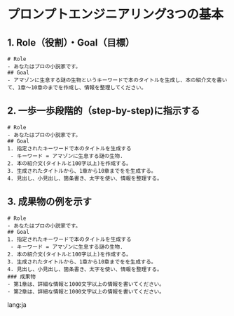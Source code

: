# プロンプトエンジニアリング3つの基本

## 1. Role（役割）・Goal（目標）
```
# Role
- あなたはプロの小説家です。
## Goal
- アマゾンに生息する謎の生物というキーワードで本のタイトルを生成し、本の紹介文を書いて、1章～10章のまでを作成し、情報を整理してください。
```
## 2. 一歩一歩段階的（step-by-step)に指示する
```
# Role
- あなたはプロの小説家です。
## Goal
1. 指定されたキーワードで本のタイトルを生成する
 - キーワード = アマゾンに生息する謎の生物.
2. 本の紹介文(タイトルと100字以上)を作成する。
3. 生成されたタイトルから、1章から10章までをを生成する。
4. 見出し、小見出し、箇条書き、太字を使い、情報を整理する。
```
## 3. 成果物の例を示す
```
# Role
- あなたはプロの小説家です。
## Goal
1. 指定されたキーワードで本のタイトルを生成する
 - キーワード = アマゾンに生息する謎の生物.
2. 本の紹介文(タイトルと100字以上)を作成する。
3. 生成されたタイトルから、1章から10章までをを生成する。
4. 見出し、小見出し、箇条書き、太字を使い、情報を整理する。
### 成果物
- 第1章は、詳細な情報と1000文字以上の情報を書いてください。
- 第2章は、詳細な情報と1000文字以上の情報を書いてください。
```

lang:ja
